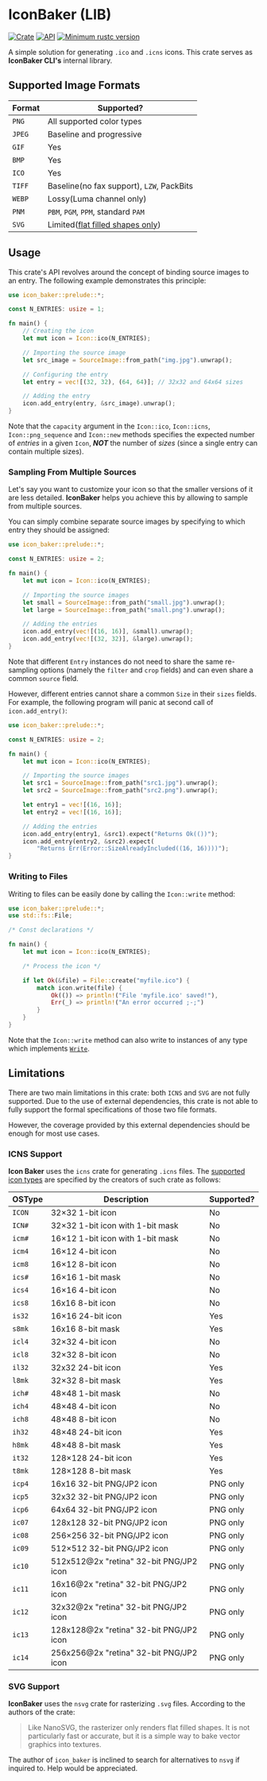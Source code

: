 # IconBaker (LIB)
[![Crate](https://img.shields.io/crates/v/icon_baker.svg)](https://crates.io/crates/icon_baker)
[![API](https://docs.rs/icon_baker/badge.svg)](https://docs.rs/icon_baker)
[![Minimum rustc version](https://img.shields.io/badge/rustc-1.32+-lightgray.svg)](https://github.com/rust-random/rand#rust-version-requirements)

A simple solution for generating `.ico` and `.icns` icons. This crate serves as **IconBaker CLI's** internal library.

## Supported Image Formats
| Format | Supported?                                         | 
| ------ | -------------------------------------------------- | 
| `PNG`  | All supported color types                          | 
| `JPEG` | Baseline and progressive                           | 
| `GIF`  | Yes                                                | 
| `BMP`  | Yes                                                | 
| `ICO`  | Yes                                                | 
| `TIFF` | Baseline(no fax support), `LZW`, PackBits          | 
| `WEBP` | Lossy(Luma channel only)                           | 
| `PNM ` | `PBM`, `PGM`, `PPM`, standard `PAM`                |
| `SVG`  | Limited([flat filled shapes only](#svg-support))   |

## Usage
This crate's API revolves around the concept of binding source images to an entry. The following example demonstrates this principle:

```rust
use icon_baker::prelude::*;

const N_ENTRIES: usize = 1;

fn main() {
    // Creating the icon
    let mut icon = Icon::ico(N_ENTRIES);

    // Importing the source image
    let src_image = SourceImage::from_path("img.jpg").unwrap();

    // Configuring the entry
    let entry = vec![(32, 32), (64, 64)]; // 32x32 and 64x64 sizes

    // Adding the entry
    icon.add_entry(entry, &src_image).unwrap();
}
```

Note that the `capacity` argument in the `Icon::ico`, `Icon::icns`, `Icon::png_sequence` and `Icon::new` methods specifies the expected number of _entries_ in a given `Icon`, **_NOT_** the number of _sizes_ (since a single entry can contain multiple sizes).

### Sampling From Multiple Sources
Let's say you want to customize your icon so that the smaller versions of it are less detailed. **IconBaker** helps you achieve this by allowing to sample from multiple sources.

You can simply combine separate source images by specifying to which entry they should be assigned:

```rust
use icon_baker::prelude::*;

const N_ENTRIES: usize = 2;

fn main() {
    let mut icon = Icon::ico(N_ENTRIES);

    // Importing the source images
    let small = SourceImage::from_path("small.jpg").unwrap();
    let large = SourceImage::from_path("small.png").unwrap();

    // Adding the entries
    icon.add_entry(vec![(16, 16)], &small).unwrap();
    icon.add_entry(vec![(32, 32)], &large).unwrap();
}
```

Note that different `Entry` instances do not need to share the same re-sampling options (namely the `filter` and `crop` fields) and can even share a common `source` field.

However, different entries cannot share a common `Size` in their `sizes` fields. For example, the following program will panic at second call of `icon.add_entry()`:

```rust
use icon_baker::prelude::*;

const N_ENTRIES: usize = 2;

fn main() {
    let mut icon = Icon::ico(N_ENTRIES);

    // Importing the source images
    let src1 = SourceImage::from_path("src1.jpg").unwrap();
    let src2 = SourceImage::from_path("src2.png").unwrap();

    let entry1 = vec![(16, 16)];
    let entry2 = vec![(16, 16)];

    // Adding the entries
    icon.add_entry(entry1, &src1).expect("Returns Ok(())");
    icon.add_entry(entry2, &src2).expect(
        "Returns Err(Error::SizeAlreadyIncluded((16, 16))))");
}
```

### Writing to Files
Writing to files can be easily done by calling the `Icon::write` method:

```rust
use icon_baker::prelude::*;
use std::fs::File;

/* Const declarations */

fn main() {
    let mut icon = Icon::ico(N_ENTRIES);

    /* Process the icon */

    if let Ok(&file) = File::create("myfile.ico") {
        match icon.write(file) {
            Ok(()) => println!("File 'myfile.ico' saved!"),
            Err(_) => println!("An error occurred ;-;")
        }
    }
}
```

Note that the `Icon::write` method can also write to instances of any type which implements [`Write`](https://doc.rust-lang.org/std/io/trait.Write.html).

## Limitations
There are two main limitations in this crate: both `ICNS` and `SVG` are not fully supported. Due to the use of external dependencies, this crate is not able to fully support the formal specifications of those two file formats.

However, the coverage provided by this external dependencies should be enough for most use cases.

### ICNS Support

**Icon Baker** uses the `icns` crate for generating `.icns` files. The [supported icon types](https://github.com/mdsteele/rust-icns/blob/master/README.md#supported-icon-types) are specified by the creators of such crate as follows:

| OSType | Description                             | Supported? |
|--------|-----------------------------------------|------------|
| `ICON` | 32×32 1-bit icon                        | No         |
| `ICN#` | 32×32 1-bit icon with 1-bit mask        | No         |
| `icm#` | 16×12 1-bit icon with 1-bit mask        | No         |
| `icm4` | 16×12 4-bit icon                        | No         |
| `icm8` | 16×12 8-bit icon                        | No         |
| `ics#` | 16×16 1-bit mask                        | No         |
| `ics4` | 16×16 4-bit icon                        | No         |
| `ics8` | 16x16 8-bit icon                        | No         |
| `is32` | 16×16 24-bit icon                       | Yes        |
| `s8mk` | 16x16 8-bit mask                        | Yes        |
| `icl4` | 32×32 4-bit icon                        | No         |
| `icl8` | 32×32 8-bit icon                        | No         |
| `il32` | 32x32 24-bit icon                       | Yes        |
| `l8mk` | 32×32 8-bit mask                        | Yes        |
| `ich#` | 48×48 1-bit mask                        | No         |
| `ich4` | 48×48 4-bit icon                        | No         |
| `ich8` | 48×48 8-bit icon                        | No         |
| `ih32` | 48×48 24-bit icon                       | Yes        |
| `h8mk` | 48×48 8-bit mask                        | Yes        |
| `it32` | 128×128 24-bit icon                     | Yes        |
| `t8mk` | 128×128 8-bit mask                      | Yes        |
| `icp4` | 16x16 32-bit PNG/JP2 icon               | PNG only   |
| `icp5` | 32x32 32-bit PNG/JP2 icon               | PNG only   |
| `icp6` | 64x64 32-bit PNG/JP2 icon               | PNG only   |
| `ic07` | 128x128 32-bit PNG/JP2 icon             | PNG only   |
| `ic08` | 256×256 32-bit PNG/JP2 icon             | PNG only   |
| `ic09` | 512×512 32-bit PNG/JP2 icon             | PNG only   |
| `ic10` | 512x512@2x "retina" 32-bit PNG/JP2 icon | PNG only   |
| `ic11` | 16x16@2x "retina" 32-bit PNG/JP2 icon   | PNG only   |
| `ic12` | 32x32@2x "retina" 32-bit PNG/JP2 icon   | PNG only   |
| `ic13` | 128x128@2x "retina" 32-bit PNG/JP2 icon | PNG only   |
| `ic14` | 256x256@2x "retina" 32-bit PNG/JP2 icon | PNG only   |

### SVG Support

**IconBaker** uses the `nsvg` crate for rasterizing `.svg` files. According to the authors of the crate:

> Like NanoSVG, the rasterizer only renders flat filled shapes. It is not particularly fast or accurate, but it is a simple way to bake vector graphics into textures.

The author of `icon_baker` is inclined to search for alternatives to `nsvg` if inquired to. Help would be appreciated. 
